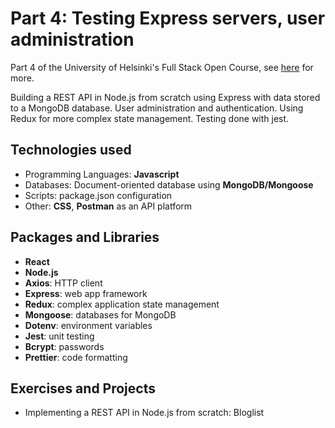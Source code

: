 # Part 4: Testing Express servers, user administration

Part 4 of the University of Helsinki's Full Stack Open Course, see [here](https://fullstackopen.com/en/part4) for more.

Building a REST API in Node.js from scratch using Express with data stored to a MongoDB database. User administration and authentication. Using Redux for more complex state management. Testing done with jest.

## Technologies used

- Programming Languages: **Javascript**
- Databases: Document-oriented database using **MongoDB/Mongoose**
- Scripts: package.json configuration 
- Other: **CSS**, **Postman** as an API platform

## Packages and Libraries

- **React**
- **Node.js**
- **Axios**: HTTP client
- **Express**: web app framework
- **Redux**: complex application state management
- **Mongoose**: databases for MongoDB
- **Dotenv**: environment variables
- **Jest**: unit testing
- **Bcrypt**: passwords
- **Prettier**: code formatting

## Exercises and Projects

- Implementing a REST API in Node.js from scratch: Bloglist